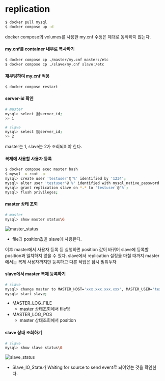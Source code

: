 # replication

```bash
$ docker pull mysql
$ docker compose up -d
```

docker compose의 volumes를 사용한 my.cnf 수정은 제대로 동작하지 않는다.

#### my.cnf를 container 내부로 복사하기
```bash
$ docker compose cp ./master/my.cnf master:/etc
$ docker compose cp ./slave/my.cnf slave:/etc
```

#### 재부팅하여 my.cnf 적용
```bash 
$ docker compose restart
```

#### server-id 확인
```bash
# master
mysql> select @@server_id;
>> 1

# slave
mysql> select @@server_id;
>> 2
```

master는 1, slave는 2가 조회되어야 한다.

#### 복제에 사용할 사용자 등록
```bash
$ docker compose exec master bash
$ mysql -u root -p
mysql> create user 'testuser'@'%' identified by '1234';
mysql> alter user 'testuser'@'%' identified with mysql_native_password by '1234';
mysql> grant replication slave on *.* to 'testuser'@'%';
mysql> flush privileges;
```

#### master 상태 조회
```bash
# master
mysql> show master status\G
```

![master_status](https://github.com/YongJeong-Kim/replication/assets/30817924/790cc9db-c6ba-488b-9fb1-8fe643cfd42d)

- file과 position값을 slave에 사용한다.

이후  master에서 사용자 등록 등 실행하면 position 값이 바뀌어 slave에 등록할 position과 일치하지 않을 수 있다. slave에서 replication 설정을 마칠 때까지 master에서는 복제 사용자까지만 등록하고 다른 작업은 잠시 멈춰두자

#### slave에서 master 복제 등록하기
```bash
# slave
mysql> change master to MASTER_HOST='xxx.xxx.xxx.xxx', MASTER_USER='testuser', MASTER_PASSWORD='1234', MASTER_LOG_FILE='mysql-bin.000001', MASTER_LOG_POS=1153;
mysql> start slave;
```
- MASTER_LOG_FILE
  - master 상태조회에서 file명
- MASTER_LOG_POS
  - master 상태조회에서 position

#### slave 상태 조회하기
```bash
# slave
mysql> show slave status\G
```
![slave_status](https://github.com/YongJeong-Kim/replication/assets/30817924/6b415abb-8a6d-42b8-a5e1-e9c6aa96f244)
- Slave_IO_State가 Waiting for source to send event로 되어있는 것을 확인한다.

